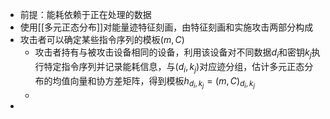 - 前提：能耗依赖于正在处理的数据
- 使用[[多元正态分布]]对能量迹特征刻画，由特征刻画和实施攻击两部分构成
- 攻击者可以确定某些指令序列的模板$(m,C)$
	- 攻击者持有与被攻击设备相同的设备，利用该设备对不同数据$d_i$和密钥$k_j$执行特定指令序列并记录能耗信息，与$(d_i,k_j)$对应迹分组，估计多元正态分布的均值向量和协方差矩阵，得到模板$h_{d_i,k_j}=(m,C)_{d_i,k_j}$
	-
-
